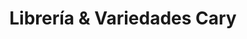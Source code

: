 ---
title: "Librería & Variedades Cary"
url: /la-vega/libreria-und-variedades-cary/
shop: general
---